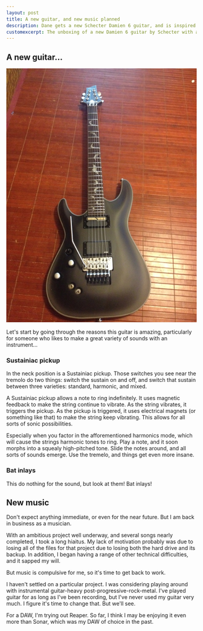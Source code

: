 ```yaml
---
layout: post
title: A new guitar, and new music planned
description: Dane gets a new Schecter Damien 6 guitar, and is inspired to work on a new album!
customexcerpt: The unboxing of a new Damien 6 guitar by Schecter with a Sustainiac pickup has led to inspiration for new music...
---
```


## A new guitar...

<img src="/media/blog-images/schecter-damien-6.jpg" alt="Schecter Damien 6 guitar">

Let's start by going through the reasons this guitar is amazing, particularly for someone who likes to make a great variety of sounds with an instrument...

### Sustainiac pickup

In the neck position is a Sustainiac pickup. Those switches you see near the tremolo do two things: switch the sustain on and off, and switch that sustain between three varieties: standard, harmonic, and mixed.

A Sustainiac pickup allows a note to ring indefinitely. It uses magnetic feedback to make the string continue to vibrate. As the string vibrates, it triggers the pickup. As the pickup is triggered, it uses electrical magnets (or something like that) to make the string keep vibrating. This allows for all sorts of sonic possibilities.

Especially when you factor in the afforementioned harmonics mode, which will cause the strings harmonic tones to ring. Play a note, and it soon morphs into a squealy high-pitched tone. Slide the notes around, and all sorts of sounds emerge. Use the tremelo, and things get even more insane.

### Bat inlays

This do nothing for the sound, but look at them! Bat inlays!

## New music

Don't expect anything immediate, or even for the near future. But I am back in business as a musician.

With an ambitious project well underway, and several songs nearly completed, I took a long hiaitus. My lack of motivation probably was due to losing all of the files for that project due to losing both the hard drive and its backup. In addition, I began having a range of other technical difficulties, and it sapped my will.

But music is compulsive for me, so it's time to get back to work.

I haven't settled on a particular project. I was considering playing around with instrumental guitar-heavy post-progressive-rock-metal. I've played guitar for as long as I've been recording, but I've never used my guitar very much. I figure it's time to change that. But we'll see.

For a DAW, I'm trying out Reaper. So far, I think I may be enjoying it even more than Sonar, which was my DAW of choice in the past.
